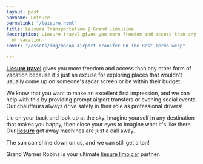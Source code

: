 ```yaml
---
layout: post
navname: Leisure
permalink: "/leisure.html"
title: Leisure Transportation | Grand Limousine
description: Liesure travel gives you more freedom and access than any other form
  of vacation
cover: "/assets/img/macon Airport Transfer On The Best Terms.webp"

---
```

[**Liesure travel**](/leisure.html "leisure travel") gives you more freedom and access than any other form of vacation because it's just an excuse for exploring places that wouldn't usually come up on someone's radar screen or be within their budget.

We know that you want to make an excellent first impression, and we can help with this by providing prompt airport transfers or evening social events. Our chauffeurs always drive safely in their role as professional drivers!

Lie on your back and look up at the sky. Imagine yourself in any destination that makes you happy, then close your eyes to imagine what it's like there. Our [**liesure**](/leisure.html "leisure") get away machines are just a call away.

The sun can shine down on us, and we can still get a tan!

Grand Warner Robins is your ultimate [liesure limo car](/leisure.html "leisure car limo") partner.